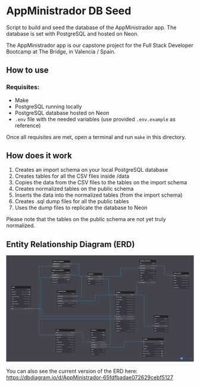 # AppMinistrador DB Seed

Script to build and seed the database of the AppMinistrador app. The database is set with PostgreSQL and hosted on Neon.

The AppMinistrador app is our capstone project for the Full Stack Developer Bootcamp at The Bridge, in Valencia / Spain.  

## How to use

### Requisites:

- Make
- PostgreSQL running locally
- PostgreSQL database hosted on Neon
- `.env` file with the needed variables (use provided `.env.example` as reference)

Once all requisites are met, open a terminal and run `make` in this directory.

## How does it work

1. Creates an import schema on your local PostgreSQL database
2. Creates tables for all the CSV files inside /data
3. Copies the data from the CSV files to the tables on the import schema
4. Creates normalized tables on the public schema
5. Inserts the data into the normalized tables (from the import schema)
6. Creates .sql dump files for all the public tables
7. Uses the dump files to replicate the database to Neon

Please note that the tables on the public schema are not yet truly normalized.

## Entity Relationship Diagram (ERD)

![Entity Relationship Diagram](./snapshots/AppMinistradorDB_v1.3.png)

You can also see the current version of the ERD here: https://dbdiagram.io/d/AppMinistrador-65fdfbadae072629cebf5127
